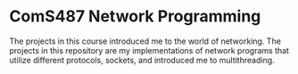 # ComS487 Network Programming
The projects in this course introduced me to the world of networking.
The projects in this repository are my implementations of network programs that utilize different protocols, sockets, and introduced me to multithreading.
